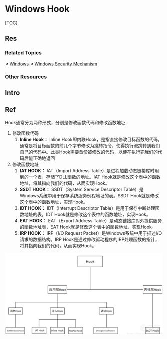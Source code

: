 # Windows Hook

[TOC]



## Res
### Related Topics
↗ [Windows](../../../../../../🔑%20CS%20Core/🥷🏼%20Operating%20Systems%20&%20Kernels%20(Engineering%20Part)/Microsoft%20Operating%20Systems/Windows/Windows.md)
↗ [Windows Security Mechanism](../../../../../System%20Security/Operating%20System%20Security/🪟%20Windows%20Security%20Mechanism/Windows%20Security%20Mechanism.md)


### Other Resources



## Intro



## Ref
[HOOK技术]: https://www.henry-blog.life/henry-blog/ni-xiang-ji-shu/hook-ji-shu
Hook通常分为两种形式，分别是修改函数代码和修改函数地址
1. 修改函数代码
	1. **Inline Hook：** Inline Hook即内联Hook，是指直接修改目标函数的代码，通常是将目标函数的前几个字节修改为跳转指令，使得执行流跳转到我们自己的代码中。此类Hook需要备份被修改的代码，以便在执行完我们的代码后能正确地返回
2. 修改函数地址
	1. **IAT HOOK：** IAT（Import Address Table）是进程加载动态链接库时用到的一个表，存储了DLL函数的地址。IAT Hook就是修改这个表中的函数地址，将其指向我们的代码，从而实现Hook。
	2. **SSDT HOOK：** SSDT（System Service Descriptor Table）是Windows系统中用于保存系统服务例程地址的表。SSDT Hook就是修改这个表中的函数地址，实现Hook。
	3. **IDT HOOK：** IDT（Interrupt Descriptor Table）是用于保存中断处理函数地址的表。IDT Hook就是修改这个表中的函数地址，实现Hook。
	4. **EAT HOOK：** EAT（Export Address Table）是动态链接库对外提供服务的函数地址表，EAT Hook就是修改这个表中的函数地址，实现Hook。
	5. **IRP HOOK：** IRP（I/O Request Packet）是Windows系统中用于描述I/O请求的数据结构。IRP Hook是通过修改驱动程序的IRP处理函数的指针，将其指向我们的代码，从而实现Hook。

[「原创」Windows Hook技术的简单介绍，干就完了！ ｜ 看雪学苑]: https://bbs.kanxue.com/thread-269261.htm
![](../../../../../../../Assets/Pics/Pasted%20image%2020240831174103.png)

[初探hook技术 | 先知社区]: https://xz.aliyun.com/t/10351?time__1311=Cqjx2Qi%3DGQIxlxGghFoqGKDtd0QqPGCAeD
